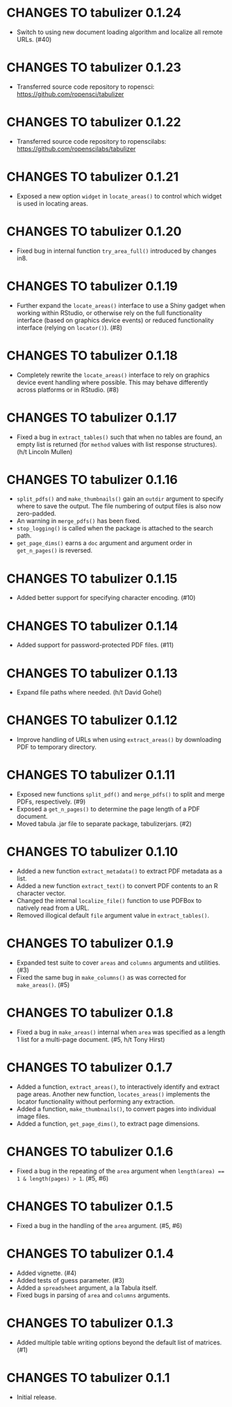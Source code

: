 # CHANGES TO tabulizer 0.1.24

* Switch to using new document loading algorithm and localize all remote URLs. (#40)

# CHANGES TO tabulizer 0.1.23

* Transferred source code repository to ropensci: https://github.com/ropensci/tabulizer

# CHANGES TO tabulizer 0.1.22

* Transferred source code repository to ropenscilabs: https://github.com/ropenscilabs/tabulizer

# CHANGES TO tabulizer 0.1.21

* Exposed a new option `widget` in `locate_areas()` to control which widget is used in locating areas. 

# CHANGES TO tabulizer 0.1.20

* Fixed bug in internal function `try_area_full()` introduced by changes in8.

# CHANGES TO tabulizer 0.1.19

* Further expand the `locate_areas()` interface to use a Shiny gadget when working within RStudio, or otherwise rely on the full functionality interface (based on graphics device events) or reduced functionality interface (relying on `locator()`). (#8)

# CHANGES TO tabulizer 0.1.18

* Completely rewrite the `locate_areas()` interface to rely on graphics device event handling where possible. This may behave differently across platforms or in RStudio. (#8)

# CHANGES TO tabulizer 0.1.17

* Fixed a bug in `extract_tables()` such that when no tables are found, an empty list is returned (for `method` values with list response structures). (h/t Lincoln Mullen)

# CHANGES TO tabulizer 0.1.16

* `split_pdfs()` and `make_thumbnails()` gain an `outdir` argument to specify where to save the output. The file numbering of output files is also now zero-padded.
* An warning in `merge_pdfs()` has been fixed.
* `stop_logging()` is called when the package is attached to the search path.
* `get_page_dims()` earns a `doc` argument and argument order in `get_n_pages()` is reversed.

# CHANGES TO tabulizer 0.1.15

* Added better support for specifying character encoding. (#10)

# CHANGES TO tabulizer 0.1.14

* Added support for password-protected PDF files. (#11)

# CHANGES TO tabulizer 0.1.13

* Expand file paths where needed. (h/t David Gohel)

# CHANGES TO tabulizer 0.1.12

* Improve handling of URLs when using `extract_areas()` by downloading PDF to temporary directory.

# CHANGES TO tabulizer 0.1.11

* Exposed new functions `split_pdf()` and `merge_pdfs()` to split and merge PDFs, respectively. (#9)
* Exposed a `get_n_pages()` to determine the page length of a PDF document.
* Moved tabula .jar file to separate package, tabulizerjars. (#2)

# CHANGES TO tabulizer 0.1.10

* Added a new function `extract_metadata()` to extract PDF metadata as a list.
* Added a new function `extract_text()` to convert PDF contents to an R character vector.
* Changed the internal `localize_file()` function to use PDFBox to natively read from a URL.
* Removed illogical default `file` argument value in `extract_tables()`.

# CHANGES TO tabulizer 0.1.9

* Expanded test suite to cover `areas` and `columns` arguments and utilities. (#3)
* Fixed the same bug in `make_columns()` as was corrected for `make_areas()`. (#5)

# CHANGES TO tabulizer 0.1.8

* Fixed a bug in `make_areas()` internal when `area` was specified as a length 1 list for a multi-page document. (#5, h/t Tony Hirst)

# CHANGES TO tabulizer 0.1.7

* Added a function, `extract_areas()`, to interactively identify and extract page areas. Another new function, `locates_areas()` implements the locator functionality without performing any extraction.
* Added a function, `make_thumbnails()`, to convert pages into individual image files.
* Added a function, `get_page_dims()`, to extract page dimensions.

# CHANGES TO tabulizer 0.1.6

* Fixed a bug in the repeating of the `area` argument when `length(area) == 1 & length(pages) > 1`. (#5, #6)

# CHANGES TO tabulizer 0.1.5

* Fixed a bug in the handling of the `area` argument. (#5, #6)

# CHANGES TO tabulizer 0.1.4

* Added vignette. (#4)
* Added tests of guess parameter. (#3)
* Added a `spreadsheet` argument, a la Tabula itself.
* Fixed bugs in parsing of `area` and `columns` arguments.

# CHANGES TO tabulizer 0.1.3

* Added multiple table writing options beyond the default list of matrices. (#1)

# CHANGES TO tabulizer 0.1.1

* Initial release.

